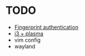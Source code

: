 # TODO
- [Fingerprint authentication](https://www.debugpoint.com/2020/11/kde-plasma-5-21-fingerprint-manager/)
- [i3 + plasma](https://userbase.kde.org/Tutorials/Using_Other_Window_Managers_with_Plasma#Configure_i3)
- vim config
- wayland
